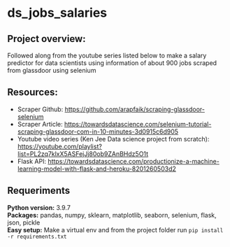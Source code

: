 # ds_jobs_salaries

## Project overview:
Followed along from the youtube series listed below to make a salary predictor for data scientists using information of about 900 jobs scraped from glassdoor using selenium

## Resources:
* Scraper Github: https://github.com/arapfaik/scraping-glassdoor-selenium
* Scraper Article: https://towardsdatascience.com/selenium-tutorial-scraping-glassdoor-com-in-10-minutes-3d0915c6d905
* Youtube video series (Ken Jee Data science project from scratch): https://youtube.com/playlist?list=PL2zq7klxX5ASFejJj80ob9ZAnBHdz5O1t
* Flask API: https://towardsdatascience.com/productionize-a-machine-learning-model-with-flask-and-heroku-8201260503d2

## Requeriments
**Python version:** 3.9.7  
**Packages:** pandas, numpy, sklearn, matplotlib, seaborn, selenium, flask, json, pickle  
**Easy setup:** Make a virtual env and from the project folder run ```pip install -r requirements.txt```  
